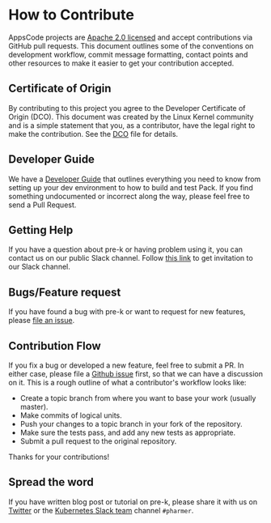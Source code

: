 # How to Contribute

AppsCode projects are [Apache 2.0 licensed](LICENSE) and accept contributions via
GitHub pull requests.  This document outlines some of the conventions on
development workflow, commit message formatting, contact points and other
resources to make it easier to get your contribution accepted.

## Certificate of Origin

By contributing to this project you agree to the Developer Certificate of
Origin (DCO). This document was created by the Linux Kernel community and is a
simple statement that you, as a contributor, have the legal right to make the
contribution. See the [DCO](DCO) file for details.

## Developer Guide
We have a [Developer Guide](/docs/developer-guide/README.md) that outlines everything you need to know from setting up your
dev environment to how to build and test Pack. If you find something undocumented or incorrect along the way,
please feel free to send a Pull Request.

## Getting Help
If you have a question about pre-k or having problem using it, you can contact us on our public Slack channel. Follow [this link](http://slack.kubernetes.io) to get invitation to our Slack channel.

## Bugs/Feature request
If you have found a bug with pre-k or want to request for new features, please [file an issue](https://github.com/appscode/pharmer/issues/new).

## Contribution Flow
If you fix a bug or developed a new feature, feel free to submit a PR. In either case, please file a [Github issue]((https://github.com/appscode/pharmer/issues/new)) first, so that we can have a discussion on it. This is a rough outline of what a contributor's workflow looks like:

- Create a topic branch from where you want to base your work (usually master).
- Make commits of logical units.
- Push your changes to a topic branch in your fork of the repository.
- Make sure the tests pass, and add any new tests as appropriate.
- Submit a pull request to the original repository.

Thanks for your contributions!

## Spread the word
If you have written blog post or tutorial on pre-k, please share it with us on [Twitter](https://twitter.com/AppsCodeHQ) or the [Kubernetes Slack team](http://slack.kubernetes.io) channel `#pharmer`.
